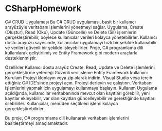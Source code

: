 # CSharpHomework

C# CRUD Uygulaması
Bu C# CRUD uygulaması, basit bir kullanıcı arayüzüyle veritabanı işlemlerini yönetmeyi sağlar. Uygulama, Create (Oluştur), Read (Oku), Update (Güncelle) ve Delete (Sil) işlemlerini gerçekleştirebilir, böylece kullanıcılar verileri kolayca yönetebilirler. Kullanıcı dostu arayüzü sayesinde, kullanıcılar uygulamayı hızlı bir şekilde kullanabilir ve verileri güvenli bir şekilde işleyebilirler. Proje, C# programlama dili kullanılarak geliştirilmiş ve Entity Framework gibi modern araçlarla desteklenmiştir.

Özellikler
Kullanıcı dostu arayüz
Create, Read, Update ve Delete işlemlerini gerçekleştirme yeteneği
Güvenli veri işleme
Entity Framework kullanımı
Kurulum
Projeyi klonlayın veya zip olarak indirin.
Visual Studio veya tercih ettiğiniz C# IDE'sinde projeyi açın.
Projeyi derleyin ve çalıştırın.
Veritabanı işlemlerini yapmak için uygulamayı kullanmaya başlayın.
Kullanım
Uygulama açıldığında, kullanıcılar veritabanında mevcut olan kayıtları görebilir, yeni kayıtlar ekleyebilir, var olan kayıtları güncelleyebilir ve gerektiğinde kayıtları silebilirler. Kullanıcılar, menüden seçtikleri işlemi kolayca gerçekleştirebilirler.

Bu proje, C# programlama dili kullanarak veritabanı işlemlerini basitleştirmeyi amaçlamaktadır.
